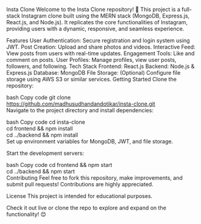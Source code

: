 Insta Clone
Welcome to the Insta Clone repository! 🎉 This project is a full-stack Instagram clone built using the MERN stack (MongoDB, Express.js, React.js, and Node.js). It replicates the core functionalities of Instagram, providing users with a dynamic, responsive, and seamless experience.

Features
User Authentication: Secure registration and login system using JWT.
Post Creation: Upload and share photos and videos.
Interactive Feed: View posts from users with real-time updates.
Engagement Tools: Like and comment on posts.
User Profiles: Manage profiles, view user posts, followers, and following.
Tech Stack
Frontend: React.js
Backend: Node.js & Express.js
Database: MongoDB
File Storage: (Optional) Configure file storage using AWS S3 or similar services.
Getting Started
Clone the repository:

bash
Copy code
git clone https://github.com/madhusudhandandotikar/insta-clone.git  
Navigate to the project directory and install dependencies:

bash
Copy code
cd insta-clone  
cd frontend && npm install  
cd ../backend && npm install  
Set up environment variables for MongoDB, JWT, and file storage.

Start the development servers:

bash
Copy code
cd frontend && npm start  
cd ../backend && npm start  
Contributing
Feel free to fork this repository, make improvements, and submit pull requests! Contributions are highly appreciated.

License
This project is intended for educational purposes.

Check it out live or clone the repo to explore and expand on the functionality! 😊
